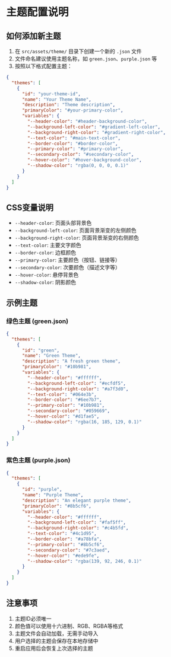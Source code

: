 # 主题配置说明

## 如何添加新主题

1. 在 `src/assets/theme/` 目录下创建一个新的 `.json` 文件
2. 文件命名建议使用主题名称，如 `green.json`、`purple.json` 等
3. 按照以下格式配置主题：

```json
{
  "themes": [
    {
      "id": "your-theme-id",
      "name": "Your Theme Name",
      "description": "Theme description",
      "primaryColor": "#your-primary-color",
      "variables": {
        "--header-color": "#header-background-color",
        "--background-left-color": "#gradient-left-color",
        "--background-right-color": "#gradient-right-color",
        "--text-color": "#main-text-color",
        "--border-color": "#border-color",
        "--primary-color": "#primary-color",
        "--secondary-color": "#secondary-color",
        "--hover-color": "#hover-background-color",
        "--shadow-color": "rgba(0, 0, 0, 0.1)"
      }
    }
  ]
}
```

## CSS变量说明

- `--header-color`: 页面头部背景色
- `--background-left-color`: 页面背景渐变的左侧颜色
- `--background-right-color`: 页面背景渐变的右侧颜色
- `--text-color`: 主要文字颜色
- `--border-color`: 边框颜色
- `--primary-color`: 主要颜色（按钮、链接等）
- `--secondary-color`: 次要颜色（描述文字等）
- `--hover-color`: 悬停背景色
- `--shadow-color`: 阴影颜色

## 示例主题

### 绿色主题 (green.json)

```json
{
  "themes": [
    {
      "id": "green",
      "name": "Green Theme",
      "description": "A fresh green theme",
      "primaryColor": "#10b981",
      "variables": {
        "--header-color": "#ffffff",
        "--background-left-color": "#ecfdf5",
        "--background-right-color": "#a7f3d0",
        "--text-color": "#064e3b",
        "--border-color": "#6ee7b7",
        "--primary-color": "#10b981",
        "--secondary-color": "#059669",
        "--hover-color": "#d1fae5",
        "--shadow-color": "rgba(16, 185, 129, 0.1)"
      }
    }
  ]
}
```

### 紫色主题 (purple.json)

```json
{
  "themes": [
    {
      "id": "purple",
      "name": "Purple Theme",
      "description": "An elegant purple theme",
      "primaryColor": "#8b5cf6",
      "variables": {
        "--header-color": "#ffffff",
        "--background-left-color": "#faf5ff",
        "--background-right-color": "#c4b5fd",
        "--text-color": "#4c1d95",
        "--border-color": "#a78bfa",
        "--primary-color": "#8b5cf6",
        "--secondary-color": "#7c3aed",
        "--hover-color": "#ede9fe",
        "--shadow-color": "rgba(139, 92, 246, 0.1)"
      }
    }
  ]
}
```

## 注意事项

1. 主题ID必须唯一
2. 颜色值可以使用十六进制、RGB、RGBA等格式
3. 主题文件会自动加载，无需手动导入
4. 用户选择的主题会保存在本地存储中
5. 重启应用后会恢复上次选择的主题
